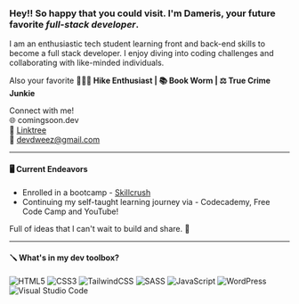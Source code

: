 ### Hey!! So happy that you could visit. I'm Dameris, your future favorite _full-stack developer_.

I am an enthusiastic tech student learning front and back-end skills to become a full stack developer. I enjoy diving into coding challenges and collaborating with like-minded individuals.

Also your favorite **🤸🏾‍♀️ Hike Enthusiast | 📚 Book Worm | ⚖️ True Crime Junkie**

Connect with me!  
🌐 comingsoon.dev  
🌿 [Linktree](https://linktr.ee/devdweez)  
📧 devdweez@gmail.com

---

#### 🖥️ Current Endeavors

- Enrolled in a bootcamp - [Skillcrush](https://www.skillcrush.com)
- Continuing my self-taught learning journey via - Codecademy, Free Code Camp and YouTube!

Full of ideas that I can't wait to build and share. 💫

---

#### 🪛 What's in my dev toolbox?

![HTML5](https://img.shields.io/badge/html5-%23E34F26.svg?style=for-the-badge&logo=html5&logoColor=white)
![CSS3](https://img.shields.io/badge/css3-%231572B6.svg?style=for-the-badge&logo=css3&logoColor=white)
![TailwindCSS](https://img.shields.io/badge/tailwindcss-%2338B2AC.svg?style=for-the-badge&logo=tailwind-css&logoColor=white)
![SASS](https://img.shields.io/badge/SASS-hotpink.svg?style=for-the-badge&logo=SASS&logoColor=white)
![JavaScript](https://img.shields.io/badge/javascript-%23323330.svg?style=for-the-badge&logo=javascript&logoColor=%23F7DF1E)
![WordPress](https://img.shields.io/badge/WordPress-%23117AC9.svg?style=for-the-badge&logo=WordPress&logoColor=white)
![Visual Studio Code](https://img.shields.io/badge/Visual%20Studio%20Code-0078d7.svg?style=for-the-badge&logo=visual-studio-code&logoColor=white)
